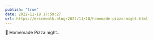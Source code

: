 ```yaml
---
publish: "true"
date: 2022-11-18 17:59:27
url: https://ericmwalk.blog/2022/11/18/homemade-pizza-night.html
---
```


<div xmlns="http://www.w3.org/1999/xhtml">
<p>🍕 Homemade Pizza night..</p>
</div>